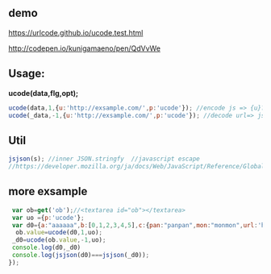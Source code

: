 ## demo
https://urlcode.github.io/ucode.test.html

http://codepen.io/kunigamaeno/pen/QdVvWe
## Usage:
__ucode(data,flg,opt);__
```js
ucode(data,1,{u:'http://exsample.com/',p:'ucode'}); //encode js => {u}?&{p}={data}
ucode(_data,-1,{u:'http://exsample.com/',p:'ucode'}); //decode url=> js data
```
## Util
```js
jsjson(s); //inner JSON.stringfy  //javascript escape
//https://developer.mozilla.org/ja/docs/Web/JavaScript/Reference/Global_Objects/JSON/stringify
```
## more exsample
```js
 var ob=get('ob');//<textarea id="ob"></textarea>
 var uo ={p:'ucode'};
 var d0={a:"aaaaaa",b:[0,1,2,3,4,5],c:{pan:"panpan",mon:"monmon",url:'http://exsample.com'}},_d0;
  ob.value=ucode(d0,1,uo);
 _d0=ucode(ob.value,-1,uo);
 console.log(d0,_d0)
 console.log(jsjson(d0)===jsjson(_d0));
});
```
